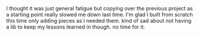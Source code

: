 I thought it was just general fatigue but copying over the previous project as a starting point really slowed me down last time. I'm glad I built from scratch this time only adding pieces as I needed them. kind of sad about not having a lib to keep my lessons learned in though. no time for it.
